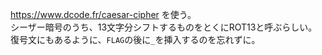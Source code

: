 https://www.dcode.fr/caesar-cipher を使う。  
シーザー暗号のうち、13文字分シフトするものをとくにROT13と呼ぶらしい。  
復号文にもあるように、``FLAG``の後に``_``を挿入するのを忘れずに。  
